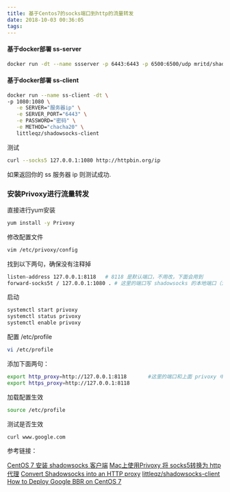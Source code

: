 ```yaml
---
title: 基于Centos7的socks端口到http的流量转发
date: 2018-10-03 00:36:05
tags:
---
```

#### 基于docker部署 ss-server 

``` bash 
docker run -dt --name ssserver -p 6443:6443 -p 6500:6500/udp mritd/shadowsocks -m "ss-server" -s "-s 0.0.0.0 -p 6443  -m chacha20 -k 密码 --fast-open" -x -e "kcpserver" -k "-t 127.0.0.1:6443 -l :6500 -mode fast2"
```

#### 基于docker部署 ss-client

``` bash
docker run --name ss-client -dt \
-p 1080:1080 \
   -e SERVER="服务器ip" \
   -e SERVER_PORT="6443" \
   -e PASSWORD="密码" \
   -e METHOD="chacha20" \
   littleqz/shadowsocks-client
```

测试

``` bash
curl --socks5 127.0.0.1:1080 http://httpbin.org/ip
```

如果返回你的 ss 服务器 ip 则测试成功.


### 安装Privoxy进行流量转发

直接进行yum安装

``` bash
yum install -y Privoxy
```

修改配置文件

``` bash
vim /etc/privoxy/config
```

找到以下两句，确保没有注释掉

``` bash 
listen-address 127.0.0.1:8118   # 8118 是默认端口，不用改，下面会用到
forward-socks5t / 127.0.0.1:1080 . # 这里的端口写 shadowsocks 的本地端口（注意最后那个 . 不要漏了）
```

启动

``` bash 
systemctl start privoxy
systemctl status privoxy
systemctl enable privoxy
```

配置 /etc/profile

``` bash
vi /etc/profile
```

添加下面两句：

``` bash
export http_proxy=http://127.0.0.1:8118       #这里的端口和上面 privoxy 中的保持一致
export https_proxy=http://127.0.0.1:8118
```

加载配置生效

``` bash 
source /etc/profile
```

测试是否生效

``` bash 
curl www.google.com
```

参考链接：

[CentOS 7 安装 shadowsocks 客户端](https://brickyang.github.io/2017/01/14/CentOS-7-%E5%AE%89%E8%A3%85-Shadowsocks-%E5%AE%A2%E6%88%B7%E7%AB%AF/)
[Mac上使用Privoxy 将 socks5转换为 http 代理](https://javasgl.github.io/transfer_socks5_to_http_proxy/)
[Convert Shadowsocks into an HTTP proxy](https://github.com/shadowsocks/shadowsocks/wiki/Convert-Shadowsocks-into-an-HTTP-proxy)
[littleqz/shadowsocks-client](https://hub.docker.com/r/littleqz/shadowsocks-client/)
[How to Deploy Google BBR on CentOS 7](https://www.vultr.com/docs/how-to-deploy-google-bbr-on-centos-7)